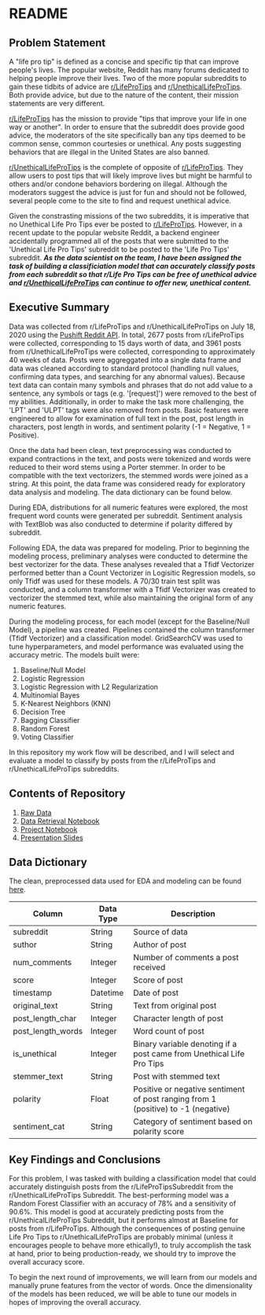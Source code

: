 # README

## Problem Statement

A "life pro tip" is defined as a concise and specific tip that can improve people's lives. The popular website, Reddit has many forums dedicated to helping people improve their lives. Two of the more popular subreddits to gain these tidbits of advice are [r/LifeProTips](https://www.reddit.com/r/LifeProTips/) and [r/UnethicalLifeProTips](https://www.reddit.com/r/UnethicalLifeProTips/). Both provide advice, but due to the nature of the content, their mission statements are very different.

[r/LifeProTips](https://www.reddit.com/r/LifeProTips/) has the mission to provide "tips that improve your life in one way or another". In order to ensure that the subreddit does provide good advice, the moderators of the site specifically ban any tips deemed to be common sense, common courtesies or unethical. Any posts suggesting behaviors that are illegal in the United States are also banned. 

[r/UnethicalLifeProTips](https://www.reddit.com/r/UnethicalLifeProTips/) is the complete of opposite of [r/LifeProTips](https://www.reddit.com/r/LifeProTips/). They allow users to post tips that will likely improve lives but might be harmful to others and/or condone behaviors bordering on illegal. Although the moderators suggest the advice is just for fun and should not be followed, several people come to the site to find and request unethical advice. 

Given the constrasting missions of the two subreddits, it is imperative that no Unethical Life Pro Tips ever be posted to [r/LifeProTips](https://www.reddit.com/r/LifeProTips/). However, in a recent update to the popular website Reddit, a backend engineer accidentally programmed all of the posts that were submitted to the 'Unethical Life Pro Tips' subreddit to be posted to the 'Life Pro Tips' subreddit. ***As the data scientist on the team, I have been assigned the task of building a classificiation model that can accurately classify posts from each subreddit so that r/Life Pro Tips can be free of unethical advice and [r/UnethicalLifeProTips](https://www.reddit.com/r/UnethicalLifeProTips/) can continue to offer new, unethical content.***

## Executive Summary
Data was collected from r/LifeProTips and r/UnethicalLifeProTips on July 18, 2020 using the [Pushift Reddit API](https://github.com/pushshift/api). In total, 2677 posts from r/LifeProTips were collected, corresponding to 15 days worth of data, and 3961 posts from r/UnethicalLifeProTips were collected, corresponding to approximately 40 weeks of data. Posts were aggreggated into a single data frame and data was cleaned according to standard protocol (handling null values, confirming data types, and searching for any abnormal values). Because text data can contain many symbols and phrases that do not add value to a sentence, any symbols or tags (e.g. '[request]') were removed to the best of my abilities. Additionally, in order to make the task more challenging, the 'LPT' and 'ULPT' tags were also removed from posts. Basic features were engineered to allow for examination of full text in the post, post length in characters, post length in words, and sentiment polarity (-1 = Negative, 1 = Positive).

Once the data had been clean, text preprocessing was conducted to expand contractions in the text, and posts were tokenized and  words were reduced to their word stems using a Porter stemmer. In order to be compatible with the text vectorizers, the stemmed words were joined as a string. At this point, the data frame was considered ready for exploratory data analysis and modeling. The data dictionary can be found below. 

During EDA, distributions for all numeric features were explored, the most frequent word counts were generated per subreddit. Sentiment analysis with TextBlob was also conducted to determine if polarity differed by subreddit. 

Following EDA, the data was prepared for modeling. Prior to beginning the modeling process, preliminary analyses were conducted to determine the best vectorizer for the data. These analyses revealed that a Tfidf Vectorizer performed better than a Count Vectorizer in Logisitic Regression models, so only Tfidf was used for these models. A 70/30 train test split was conducted, and a column transformer with a Tfidf Vectorizer was created to vectorizer the stemmed text, while also maintaining the original form of any numeric features. 

During the modeling process, for each model (except for the Baseline/Null Model), a pipeline was created. Pipelines contained the column transformer (Tfidf Vectorizer) and a classification model. GridSearchCV was used to tune hyperparameters, and model performance was evaluated using the accuracy metric. The models built were: 
1. Baseline/Null Model
2. Logistic Regression
3. Logistic Regression with L2 Regularization
4. Multinomial Bayes
5. K-Nearest Neighbors (KNN)
6. Decision Tree
7. Bagging Classifier
8. Random Forest
9. Voting Classifier

In this repository my work flow will be described, and I will select and evaluate a model to classify by posts from the r/LifeProTips and r/UnethicalLifeProTips subreddits.

## Contents of Repository
1. [Raw Data](https://git.generalassemb.ly/jlu90/project_3/tree/master/data)
2. [Data Retrieval Notebook](https://git.generalassemb.ly/jlu90/project_3/blob/master/code/01-Scraping%20from%20Reddit.ipynb)
3. [Project Notebook](https://git.generalassemb.ly/jlu90/project_3/blob/master/code/Project%203%20-%20Life%20Pro%20Tips%20vs.%20Unethical%20Life%20Pro%20Tips%20Classification.ipynb)
4. [Presentation Slides](https://git.generalassemb.ly/jlu90/project_3/blob/master/Subreddit%20Classification.pdf)

## Data Dictionary

The clean, preprocessed data used for EDA and modeling can be found [here](https://git.generalassemb.ly/jlu90/project_3/blob/master/data/subreddits_preprocessed.csv).

|Column| Data Type| Description|
|---|---|---|
subreddit| String| Source of data
suthor|String| Author of post
num_comments|Integer|Number of comments a post received
score|Integer|Score of post
timestamp|Datetime|Date of post
original_text|String|Text from original post
post_length_char|Integer|Character length of post
post_length_words|Integer|Word count of post
is_unethical|Integer|Binary variable denoting if a post came from Unethical Life Pro Tips
stemmer_text|String|Post with stemmed text
polarity|Float|Positive or negative sentiment of post ranging from 1 (positive) to -1 (negative)
sentiment_cat|String|Category of sentiment based on polarity score


## Key Findings and Conclusions
For this problem, I was tasked with building a classification model that could accurately distinguish posts from the r/LifeProTipsSubreddit from the r/UnethicalLifeProTips Subreddit. The best-performing model was a Random Forest Classifier with an accuracy of 78% and a sensitivity of 90.6%. This model is good at accurately predicting posts from the r/UnethicalLifeProTips Subreddit, but it performs almost at Baseline for posts from r/LifeProTips. Although the consequences of posting genuine Life Pro Tips to r/UnethicalLifeProTips are probably minimal (unless it encourages people to behave more ethically!), to truly accomplish the task at hand, prior to being production-ready, we should try to improve the overall accuracy score. 

To begin the next round of improvements, we will learn from our models and manually prune features from the vector of words. Once the dimensionality of the models has been reduced, we will be able to tune our models in hopes of improving the overall accuracy.
